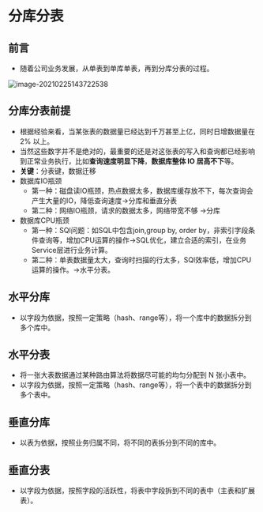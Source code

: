# 分库分表

## 前言

* 随着公司业务发展，从单表到单库单表，再到分库分表的过程。

![image-20210225143722538](https://cdn.jsdelivr.net/gh/ClareTung/ImageHostingService/img/image-20210225143722538.png)

## 分库分表前提

* 根据经验来看，当某张表的数据量已经达到千万甚至上亿，同时日增数据量在 2% 以上。
* 当然这些数字并不是绝对的，最重要的还是对这张表的写入和查询都已经影响到正常业务执行，比如**查询速度明显下降**，**数据库整体 IO 居高不下**等。
* **关键**：分表键，数据迁移
* 数据库IO瓶颈
  * 第一种：磁盘读IO瓶颈，热点数据太多，数据库缓存放不下，每次查询会产生大量的IO，降低查询速度->分库和垂直分表
  * 第二种：网络IO瓶颈，请求的数据太多，网络带宽不够 ->分库
* 数据库CPU瓶颈
  * 第一种：SQl问题：如SQL中包含join,group by, order by，非索引字段条件查询等，增加CPU运算的操作->SQL优化，建立合适的索引，在业务Service层进行业务计算。
  * 第二种：单表数据量太大，查询时扫描的行太多，SQl效率低，增加CPU运算的操作。->水平分表。

## 水平分库

* 以字段为依据，按照一定策略（hash、range等），将一个库中的数据拆分到多个库中。

## 水平分表

* 将一张大表数据通过某种路由算法将数据尽可能的均匀分配到 N 张小表中。
* 以字段为依据，按照一定策略（hash、range等），将一个表中的数据拆分到多个表中。

## 垂直分库

* 以表为依据，按照业务归属不同，将不同的表拆分到不同的库中。

## 垂直分表

* 以字段为依据，按照字段的活跃性，将表中字段拆到不同的表中（主表和扩展表）。